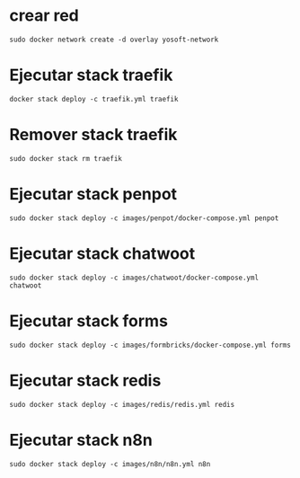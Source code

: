 # crear red 

```shell
sudo docker network create -d overlay yosoft-network
```

# Ejecutar stack traefik

```shell
docker stack deploy -c traefik.yml traefik
```

# Remover stack traefik

```shell
sudo docker stack rm traefik
```

# Ejecutar stack penpot

```shell
sudo docker stack deploy -c images/penpot/docker-compose.yml penpot
```

# Ejecutar stack chatwoot

```shell
sudo docker stack deploy -c images/chatwoot/docker-compose.yml chatwoot
```

# Ejecutar stack forms

```shell
sudo docker stack deploy -c images/formbricks/docker-compose.yml forms
```

# Ejecutar stack redis

```shell
sudo docker stack deploy -c images/redis/redis.yml redis
```

# Ejecutar stack n8n

```shell
sudo docker stack deploy -c images/n8n/n8n.yml n8n
```